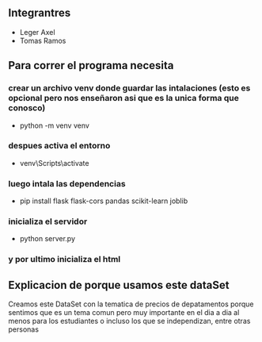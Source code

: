 ﻿## Integrantres
* Leger Axel 
* Tomas Ramos
 
## Para correr el programa necesita
### crear un archivo venv donde guardar las intalaciones (esto es opcional pero nos enseñaron asi que es la unica forma que conosco)
* python -m venv venv 
### despues activa el entorno
* venv\Scripts\activate
### luego intala las dependencias
* pip install flask flask-cors pandas scikit-learn joblib
### inicializa el servidor
* python server.py  
### y por ultimo inicializa el html


## Explicacion de porque usamos este dataSet
Creamos este DataSet con la tematica de precios de depatamentos porque sentimos que es un tema comun pero muy importante en el dia a dia al menos para los estudiantes o incluso los que se independizan, entre otras personas
